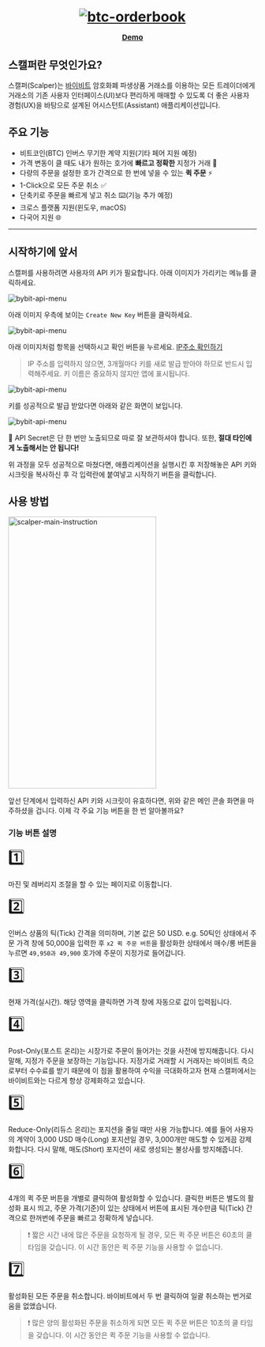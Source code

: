 <h1 align="center">
<div align="center">
  <a href="https://www.bybit.com" target="_blank">
    <img src="./images/scalper-en-alpha-0.1.0.gif" alt="btc-orderbook" />
    <div><p style="font-size: 15px; text-decoration: none; cursor: default;">Demo</p></div>
  </a>
</div>
</h1>

## 스캘퍼란 무엇인가요?

스캘퍼(Scalper)는 [바이비트](https://www.bybit.com/en-US/) 암호화폐 파생상품 거래소를 이용하는 모든 트레이더에게 거래소의 기존 사용자 인터페이스(UI)보다 편리하게 매매할 수 있도록 더 좋은 사용자 경험(UX)을 바탕으로 설계된 어시스턴트(Assistant) 애플리케이션입니다.


## 주요 기능

- 비트코인(BTC) 인버스 무기한 계약 지원(기타 페어 지원 예정)
- 가격 변동이 클 때도 내가 원하는 호가에 **빠르고 정확한** 지정가 거래 📌
- 다량의 주문을 설정한 호가 간격으로 한 번에 넣을 수 있는 **퀵 주문** ⚡️
- 1-Click으로 모든 주문 취소 ✅
- 단축키로 주문을 빠르게 넣고 취소 ⌨️(기능 추가 예정)
- 크로스 플랫폼 지원(윈도우, macOS)
- 다국어 지원 🌐

---

## 시작하기에 앞서

스캘퍼를 사용하려면 사용자의 API 키가 필요합니다. 아래 이미지가 가리키는 메뉴를 클릭하세요.

![bybit-api-menu](./images/bybit-api-menu.png)

아래 이미지 우측에 보이는 `Create New Key` 버튼을 클릭하세요.

![bybit-api-menu](./images/create-api-key.png)

아래 이미지처럼 항목을 선택하시고 확인 버튼을 누르세요. [IP주소 확인하기](https://search.naver.com/search.naver?where=nexearch&sm=top_hty&fbm=0&ie=utf8&query=ip%EC%A3%BC%EC%86%8C+%ED%99%95%EC%9D%B8)

> IP 주소를 입력하지 않으면, 3개월마다 키를 새로 발급 받아야 하므로 반드시 입력해주세요. 키 이름은 중요하지 않지만 앱에 표시됩니다.

![bybit-api-menu](./images/create-api-key-2.png)

키를 성공적으로 발급 받았다면 아래와 같은 화면이 보입니다.

![bybit-api-menu](./images/create-api-key-3.png)

🚧 API Secret은 단 한 번만 노출되므로 따로 잘 보관하셔야 합니다. 또한, **절대 타인에게 노출해서는 안 됩니다!**

위 과정을 모두 성공적으로 마쳤다면, 애플리케이션을 실행시킨 후 저장해놓은 API 키와 시크릿을 복사하신 후 각 입력란에 붙여넣고 시작하기 버튼을 클릭합니다.

## 사용 방법

<img src="./images/scalper-main-ko-instruction.png" height="550" width="300" alt="scalper-main-instruction" />

앞선 단계에서 입력하신 API 키와 시크릿이 유효하다면, 위와 같은 메인 콘솔 화면을 마주하셨을 겁니다. 이제 각 주요 기능 버튼을 한 번 알아볼까요?

### 기능 버튼 설명

<div style="font-size: 30px">1️⃣</div>

마진 및 레버리지 조절을 할 수 있는 페이지로 이동합니다.

<div style="font-size: 30px">2️⃣</div>

인버스 상품의 틱(Tick) 간격을 의미하며, 기본 값은 50 USD.
e.g. 50틱인 상태에서 주문 가격 창에 50,000을 입력한 후 `x2 퀵 주문 버튼`을 활성화한 상태에서 매수/롱 버튼을 누르면 `49,950과 49,900` 호가에 주문이 지정가로 들어갑니다.

<div style="font-size: 30px">3️⃣</div>

현재 가격(실시간). 해당 영역을 클릭하면 가격 창에 자동으로 값이 입력됩니다.

<div style="font-size: 30px">4️⃣</div>

Post-Only(포스트 온리)는 시장가로 주문이 들어가는 것을 사전에 방지해줍니다. 다시 말해, 지정가 주문을 보장하는 기능입니다. 지정가로 거래할 시 거래자는 바이비트 측으로부터 수수료를 받기 때문에 이 점을 활용하여 수익을 극대화하고자 현재 스캘퍼에서는 바이비트와는 다르게 항상 강제화하고 있습니다.

<div style="font-size: 30px">5️⃣</div>

Reduce-Only(리듀스 온리)는 포지션을 줄일 때만 사용 가능합니다. 예를 들어 사용자의 계약이 3,000 USD 매수(Long) 포지션일 경우, 3,000개만 매도할 수 있게끔 강제화합니다. 다시 말해, 매도(Short) 포지션이 새로 생성되는 불상사를 방지해줍니다.

<div style="font-size: 30px">6️⃣</div>

4개의 퀵 주문 버튼을 개별로 클릭하여 활성화할 수 있습니다. 클릭한 버튼은 별도의 활성화 표시 띄고, 주문 가격(기준)이 있는 상태에서 버튼에 표시된 개수만큼 틱(Tick) 간격으로 한꺼번에 주문을 빠르고 정확하게 넣습니다.

> ❗️ 짧은 시간 내에 많은 주문을 요청하게 될 경우, 모든 퀵 주문 버튼은 60초의 쿨 타임을 갖습니다. 이 시간 동안은 퀵 주문 기능을 사용할 수 없습니다.

<div style="font-size: 30px">7️⃣</div>

활성화된 모든 주문을 취소합니다. 바이비트에서 두 번 클릭하여 일괄 취소하는 번거로움을 없앴습니다.

> ❗️ 많은 양의 활성화된 주문을 취소하게 되면 모든 퀵 주문 버튼은 10초의 쿨 타임을 갖습니다. 이 시간 동안은 퀵 주문 기능을 사용할 수 없습니다.


